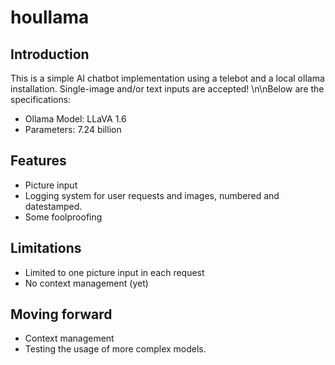 # houllama
## Introduction
This is a simple AI chatbot implementation using a telebot and a local ollama installation. Single-image and/or text inputs are accepted!
\n\nBelow are the specifications:
- Ollama Model: LLaVA 1.6
- Parameters: 7.24 billion
## Features
- Picture input
- Logging system for user requests and images, numbered and datestamped.
- Some foolproofing
## Limitations
- Limited to one picture input in each request
- No context management (yet)
## Moving forward
- Context management
- Testing the usage of more complex models.